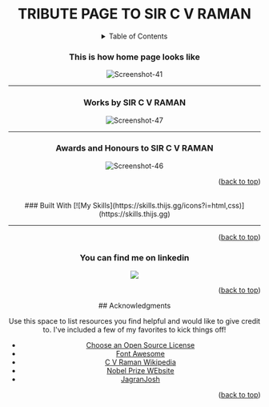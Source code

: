  <div align="center">
  
# TRIBUTE PAGE TO SIR C V RAMAN
 <div id="top">
 </div>
 <details>
 <summary>Table of Contents</summary>
  <ol>
    <li>
     <a href="#about-the-project">About The Project</a></li>
   <li><a href="#built-with">Built With</a></li>
    <li>
     <a href="#getting-started">Getting Started</a></li>
    <li><a href="#contact">Contact</a></li>
    <li><a href="#acknowledgments">Acknowledgments</a></li>
  </ol> 
 </details>
 
 <div id="about-the-project">
  <h3>This is how home page looks like</h3>
 <img src="https://i.ibb.co/BL32HZ3/Screenshot-41.png" alt="Screenshot-41" border="0"style="display: inline-block; margin: auto auto; max-width: 300px">
 <hr>
  <h3>Works by SIR C V RAMAN </h3>
 <img src="https://i.ibb.co/Nyr1tGh/Screenshot-47.png" alt="Screenshot-47" border="0"style="display: inline-block; margin: auto auto; max-width: 300px">
  <hr>
 <h3>Awards and Honours to SIR C V RAMAN</h3>
 <img src="https://i.ibb.co/LJWzbrt/Screenshot-46.png" alt="Screenshot-46" border="0"style="display: inline-block; margin: auto auto; max-width: 300px">
  <p align="right">(<a href="#top">back to top</a>)</p>

  <br>
  <div>
   
 <div id="built-with">
 ### Built With
 [![My Skills](https://skills.thijs.gg/icons?i=html,css)](https://skills.thijs.gg)
 <hr>
  <p align="right">(<a href="#top">back to top</a>)</p>

 </div>
 
<div id="getting-started">
 
 </div>
 

<div id="contact">
<H3>You can find me on linkedin</h3>
 <a class="header-badge" target="_blank" href="https://www.linkedin.com/in/cktfromdtg/">
  <img src="https://img.shields.io/badge/style--5eba00.svg?label=LinkedIn&logo=linkedin&style=social">
  </a><p align="right">(<a href="#top">back to top</a>)</p>
 
 </div>
   
 <div id="acknowledgments">
  ## Acknowledgments

Use this space to list resources you find helpful and would like to give credit to. I've included a few of my favorites to kick things off!

* [Choose an Open Source License](https://choosealicense.com)
* [Font Awesome](https://fontawesome.com)
* [C V Raman Wikipedia](https://en.wikipedia.org/wiki/C._V._Raman)
* [Nobel Prize WEbsite]( https://www.nobelprize.org/prizes/physics/1930/raman/biographical/)
* [JagranJosh](https://www.jagranjosh.com/general-knowledge/chandrasekhara-venkata-raman-cv-raman-biography-1573042778-1)
<p align="right">(<a href="#top">back to top</a>)</p>

   </div>
</div>
  
